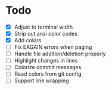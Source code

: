 # Todo

-   [x] Adjust to terminal width
-   [x] Strip out ansi color codes
-   [x] Add colors
-   [ ] Fix EAGAIN errors when paging
-   [ ] Handle file addition/deletion properly
-   [ ] Highlight changes in lines
-   [ ] Colorize commit messages
-   [ ] Read colors from git config
-   [ ] Support line wrapping
